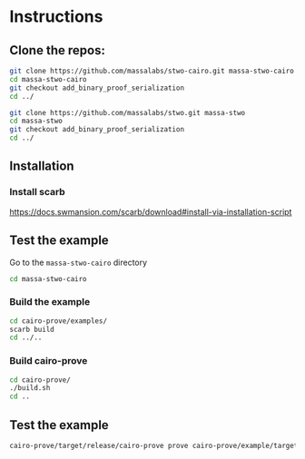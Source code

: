# Instructions
## Clone the repos:
```bash
git clone https://github.com/massalabs/stwo-cairo.git massa-stwo-cairo
cd massa-stwo-cairo
git checkout add_binary_proof_serialization
cd ../

git clone https://github.com/massalabs/stwo.git massa-stwo
cd massa-stwo
git checkout add_binary_proof_serialization
cd ../
```

## Installation
### Install scarb
https://docs.swmansion.com/scarb/download#install-via-installation-script

## Test the example
Go to the `massa-stwo-cairo` directory
```bash
cd massa-stwo-cairo
```

### Build the example
```bash
cd cairo-prove/examples/
scarb build
cd ../..
```

### Build cairo-prove
```bash
cd cairo-prove/
./build.sh
cd ..
```

## Test the example
```bash
cairo-prove/target/release/cairo-prove prove cairo-prove/example/target/dev/example.executable.json ./example_proof.compact_bin --arguments 10000 --proof-format compact-binary
```
